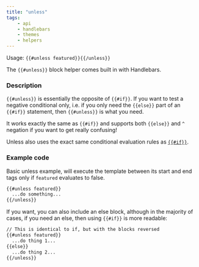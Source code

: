 ```yaml
---
title: "unless"
tags:
    - api
    - handlebars
    - themes
    - helpers
---
```


Usage: `{{#unless featured}}{{/unless}}`

The `{{#unless}}` block helper comes built in with Handlebars.

### Description

`{{#unless}}` is essentially the opposite of `{{#if}}`. If you want to test a negative conditional only, i.e. if you only need the `{{else}}` part of an `{{#if}}` statement, then `{{#unless}}` is what you need.

It works exactly the same as `{{#if}}` and supports both `{{else}}` and `^` negation if you want to get really confusing!

Unless also uses the exact same conditional evaluation rules as [`{{#if}}`](/docs/helpers/if).

### Example code

Basic unless example, will execute the template between its start and end tags only if `featured` evaluates to false.

```html
{{#unless featured}}
  ...do something...
{{/unless}}
```

If you want, you can also include an else block, although in the majority of cases, if you need an else, then using `{{#if}}` is more readable:

```html
// This is identical to if, but with the blocks reversed
{{#unless featured}}
  ...do thing 1...
{{else}}
  ...do thing 2...
{{/unless}}
```

